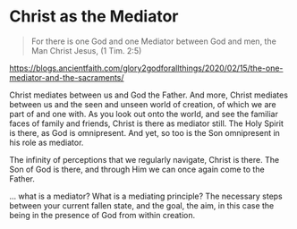 # Christ as the Mediator 

> For there is one God and one Mediator 
> between God and men, 
> the Man Christ Jesus, 
> (1 Tim. 2:5)

https://blogs.ancientfaith.com/glory2godforallthings/2020/02/15/the-one-mediator-and-the-sacraments/


Christ mediates between us and
 God the Father.
And more, Christ mediates
 between us and the seen
 and unseen world of creation,
 of which we are part of and 
 one with.
As you look out onto the world,
 and see the familiar faces of
 family and friends, Christ
 is there as mediator still.
The Holy Spirit is there,
 as God is omnipresent.
And yet, so too is the Son
 omnipresent in his role as
 mediator.

The infinity of perceptions that
 we regularly navigate, Christ is there.
The Son of God is there, and through
 Him we can once again come to the
 Father.





... what is a mediator?
What is a mediating principle?
The necessary steps between your current fallen state, and the goal, the aim, in this case the being in the presence of God from within creation.





